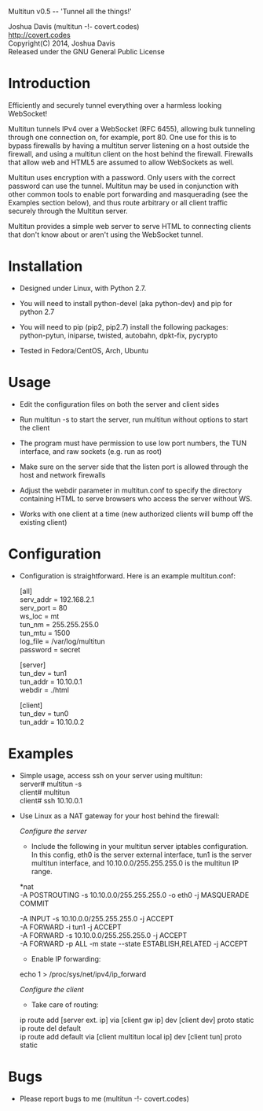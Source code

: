 Multitun v0.5 -- 'Tunnel all the things!'

Joshua Davis (multitun -!- covert.codes)  
http://covert.codes  
Copyright(C) 2014, Joshua Davis  
Released under the GNU General Public License  


Introduction
============

Efficiently and securely tunnel everything over a harmless looking WebSocket!

Multitun tunnels IPv4 over a WebSocket (RFC 6455), allowing bulk tunneling
through one connection on, for example, port 80.  One use for this is to
bypass firewalls by having a multitun server listening on a host outside
the firewall, and using a multitun client on the host behind the firewall.
Firewalls that allow web and HTML5 are assumed to allow WebSockets as well.

Multitun uses encryption with a password.  Only users with the correct
password can use the tunnel.  Multitun may be used in conjunction with other
common tools to enable port forwarding and masquerading (see the Examples
section below), and thus route arbitrary or all client traffic securely
through the Multitun server.

Multitun provides a simple web server to serve HTML to connecting clients that
don't know about or aren't using the WebSocket tunnel.


Installation
============

* Designed under Linux, with Python 2.7.

* You will need to install python-devel (aka python-dev) and pip for python 2.7

* You will need to pip (pip2, pip2.7) install the following packages:
	python-pytun, iniparse, twisted, autobahn, dpkt-fix, pycrypto

* Tested in Fedora/CentOS, Arch, Ubuntu


Usage
=====

* Edit the configuration files on both the server and client sides

* Run multitun -s to start the server, run multitun without options
  to start the client

* The program must have permission to use low port numbers, the TUN
  interface, and raw sockets (e.g. run as root)

* Make sure on the server side that the listen port is allowed through
  the host and network firewalls

* Adjust the webdir parameter in multitun.conf to specify the directory
  containing HTML to serve browsers who access the server without WS.

* Works with one client at a time (new authorized clients will bump off
  the existing client)


Configuration
=============

* Configuration is straightforward.  Here is an example multitun.conf:

	[all]  
	serv_addr = 192.168.2.1  
	serv_port = 80  
	ws_loc = mt  
	tun_nm = 255.255.255.0  
	tun_mtu = 1500  
	log_file = /var/log/multitun  
	password = secret  

	[server]  
	tun_dev = tun1  
	tun_addr = 10.10.0.1  
	webdir = ./html  

	[client]  
	tun_dev = tun0  
	tun_addr = 10.10.0.2  


Examples
========

* Simple usage, access ssh on your server using multitun:  
	server# multitun -s  
	client# multitun  
	client# ssh 10.10.0.1  


* Use Linux as a NAT gateway for your host behind the firewall:

   *Configure the server*

   * Include the following in your multitun server iptables configuration.
     In this config, eth0 is the server external interface, tun1 is the
     server multitun interface, and 10.10.0.0/255.255.255.0 is the multitun
     IP range.

    *nat  
    -A POSTROUTING -s 10.10.0.0/255.255.255.0 -o eth0 -j MASQUERADE  
    COMMIT  

    -A INPUT -s 10.10.0.0/255.255.255.0 -j ACCEPT  
    -A FORWARD -i tun1 -j ACCEPT  
    -A FORWARD -s 10.10.0.0/255.255.255.0 -j ACCEPT  
    -A FORWARD -p ALL -m state --state ESTABLISH,RELATED -j ACCEPT  

   * Enable IP forwarding:

   echo 1 > /proc/sys/net/ipv4/ip_forward

   *Configure the client*
   
   * Take care of routing:
	
    ip route add [server ext. ip] via [client gw ip] dev [client dev] proto static  
    ip route del default  
    ip route add default via [client multitun local ip] dev [client tun] proto static  


Bugs
====

* Please report bugs to me (multitun -!- covert.codes)

